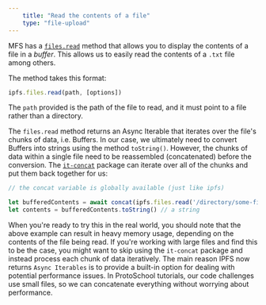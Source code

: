 ```yaml
---
    title: "Read the contents of a file"
    type: "file-upload"
---
```


MFS has a [`files.read`](https://github.com/ipfs/interface-js-ipfs-core/blob/master/SPEC/FILES.md#filesread) method that allows you to display the contents of a file in a *buffer*. This allows us to easily read the contents of a `.txt` file among others.

The method takes this format:

```js
ipfs.files.read(path, [options])
```

The `path` provided is the path of the file to read, and it must point to a file rather than a directory.

The `files.read` method returns an Async Iterable that iterates over the file's chunks of data, i.e. Buffers. In our case, we ultimately need to convert Buffers into strings using the method `toString()`. However, the chunks of data within a single file need to be reassembled (concatenated) before the conversion. The [`it-concat`](https://www.npmjs.com/package/it-concat) package can iterate over all of the chunks and put them back together for us:

```js
// the concat variable is globally available (just like ipfs)

let bufferedContents = await concat(ipfs.files.read('/directory/some-file.txt'))  // a buffer
let contents = bufferedContents.toString() // a string
```

When you're ready to try this in the real world, you should note that the above example can result in heavy memory usage, depending on the contents of the file being read. If you're working with large files and find this to be the case, you might want to skip using the `it-concat` package and instead process each chunk of data iteratively. The main reason IPFS now returns `Async Iterables` is to provide a built-in option for dealing with potential performance issues.
In ProtoSchool tutorials, our code challenges use small files, so we can concatenate everything without worrying about performance.
